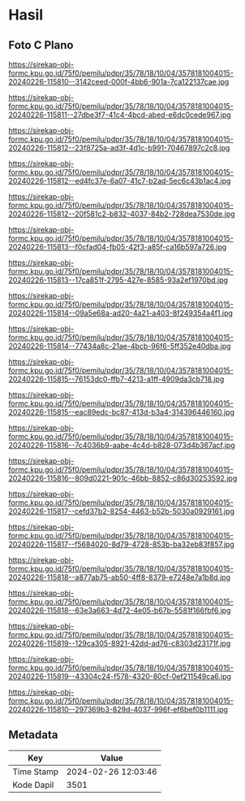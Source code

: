 # Hasil

## Foto C Plano

https://sirekap-obj-formc.kpu.go.id/75f0/pemilu/pdpr/35/78/18/10/04/3578181004015-20240226-115810--3142ceed-000f-4bb6-901a-7ca122137cae.jpg

https://sirekap-obj-formc.kpu.go.id/75f0/pemilu/pdpr/35/78/18/10/04/3578181004015-20240226-115811--27dbe3f7-41c4-4bcd-abed-e6dc0cede967.jpg

https://sirekap-obj-formc.kpu.go.id/75f0/pemilu/pdpr/35/78/18/10/04/3578181004015-20240226-115812--23f8725a-ad3f-4d1c-b991-70467897c2c8.jpg

https://sirekap-obj-formc.kpu.go.id/75f0/pemilu/pdpr/35/78/18/10/04/3578181004015-20240226-115812--ed4fc37e-6a07-41c7-b2ad-5ec6c43b1ac4.jpg

https://sirekap-obj-formc.kpu.go.id/75f0/pemilu/pdpr/35/78/18/10/04/3578181004015-20240226-115812--20f581c2-b832-4037-84b2-728dea7530de.jpg

https://sirekap-obj-formc.kpu.go.id/75f0/pemilu/pdpr/35/78/18/10/04/3578181004015-20240226-115813--f0cfad04-fb05-42f3-a85f-ca16b597a726.jpg

https://sirekap-obj-formc.kpu.go.id/75f0/pemilu/pdpr/35/78/18/10/04/3578181004015-20240226-115813--17ca851f-2795-427e-8585-93a2ef1970bd.jpg

https://sirekap-obj-formc.kpu.go.id/75f0/pemilu/pdpr/35/78/18/10/04/3578181004015-20240226-115814--09a5e68a-ad20-4a21-a403-8f249354a4f1.jpg

https://sirekap-obj-formc.kpu.go.id/75f0/pemilu/pdpr/35/78/18/10/04/3578181004015-20240226-115814--77434a8c-21ae-4bcb-96f6-5ff352e40dba.jpg

https://sirekap-obj-formc.kpu.go.id/75f0/pemilu/pdpr/35/78/18/10/04/3578181004015-20240226-115815--76153dc0-ffb7-4213-a1ff-4909da3cb718.jpg

https://sirekap-obj-formc.kpu.go.id/75f0/pemilu/pdpr/35/78/18/10/04/3578181004015-20240226-115815--eac89edc-bc87-413d-b3a4-314396446160.jpg

https://sirekap-obj-formc.kpu.go.id/75f0/pemilu/pdpr/35/78/18/10/04/3578181004015-20240226-115816--7c4036b9-aabe-4c4d-b828-073d4b367acf.jpg

https://sirekap-obj-formc.kpu.go.id/75f0/pemilu/pdpr/35/78/18/10/04/3578181004015-20240226-115816--809d0221-901c-46bb-8852-c86d30253592.jpg

https://sirekap-obj-formc.kpu.go.id/75f0/pemilu/pdpr/35/78/18/10/04/3578181004015-20240226-115817--cefd37b2-8254-4463-b52b-5030a0929161.jpg

https://sirekap-obj-formc.kpu.go.id/75f0/pemilu/pdpr/35/78/18/10/04/3578181004015-20240226-115817--f5684020-8d79-4728-853b-ba32eb83f857.jpg

https://sirekap-obj-formc.kpu.go.id/75f0/pemilu/pdpr/35/78/18/10/04/3578181004015-20240226-115818--a877ab75-ab50-4ff8-8379-e7248e7a1b8d.jpg

https://sirekap-obj-formc.kpu.go.id/75f0/pemilu/pdpr/35/78/18/10/04/3578181004015-20240226-115818--63e3a663-4d72-4e05-b67b-5581f166fbf6.jpg

https://sirekap-obj-formc.kpu.go.id/75f0/pemilu/pdpr/35/78/18/10/04/3578181004015-20240226-115819--129ca305-8921-42dd-ad76-c8303d23171f.jpg

https://sirekap-obj-formc.kpu.go.id/75f0/pemilu/pdpr/35/78/18/10/04/3578181004015-20240226-115819--43304c24-f578-4320-80cf-0ef211549ca6.jpg

https://sirekap-obj-formc.kpu.go.id/75f0/pemilu/pdpr/35/78/18/10/04/3578181004015-20240226-115810--297369b3-829d-4037-996f-ef6bef0b1111.jpg


## Metadata

| Key        | Value               |
| ---------- | ------------------- |
| Time Stamp | 2024-02-26 12:03:46 |
| Kode Dapil | 3501                |



